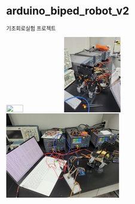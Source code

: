 # arduino_biped_robot_v2
기초회로실험 프로젝트     
      
<img src="/img/biped_v2.gif" width="30%" height="30%"></img>
<img src="/img/biped_v2_1.jpg" width="30%" height="30%"></img>
<img src="/img/biped_v2_2.jpg" width="60%" height="60%"></img>
